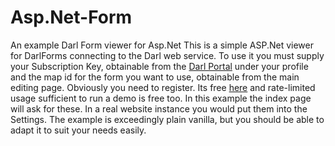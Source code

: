# Asp.Net-Form
An example Darl Form viewer for Asp.Net
This is a simple ASP.Net viewer for DarlForms connecting to the Darl web service. 
To use it you must supply your Subscription Key, obtainable from the [Darl Portal](https://darlinf.portal.azure-api.net/) under your profile and the map id for the form you want to use, obtainable from the main editing page.
Obviously you need to register. Its free [here](https://darlinfsupport.azurewebsites.net/Account/Register) and rate-limited usage sufficient to run a demo is free too. 
In this example the index page will ask for these. In a real website instance you would put them into the Settings.
The example is exceedingly plain vanilla, but you should be able to adapt it to suit your needs easily.

